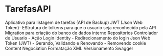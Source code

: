 # TarefasAPI
Aplicativo para listagem de tarefas (API de Backup)
JWT (Json Web Token)- EStrutura de tolkens para que o usuario seja reconhecido pela API
Migration para criação do banco de dados interno
Repositorios
Controlador de Usuario - Ação Login
Identity - Redirecionamento do login
Json Web Token (JWT) - Gerando, Validando e Renovando - Removendo cookie
Content Negociation
Formatação XML
Versionamento
Swagger
